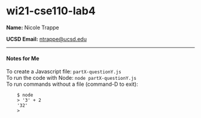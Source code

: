 # wi21-cse110-lab4

**Name:** Nicole Trappe

**UCSD Email:** ntrappe@ucsd.edu

---

#### Notes for Me
To create a Javascript file: `partX-questionY.js` <br/>
To run the code with Node: `node partX-questionY.js` <br/>
To run commands without a file (command-D to exit): <br/>
```vim
    $ node
    > '3' + 2
    '32'
    >
```
